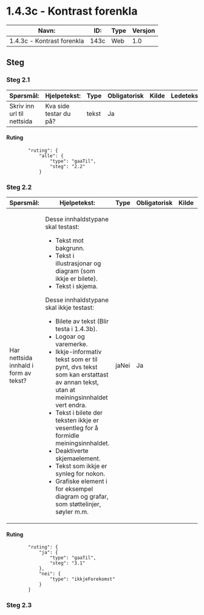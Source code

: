 # 1.4.3c - Kontrast forenkla 

| Navn:       | ID:          | Type  | Versjon |
| --- |---|---|---|
| 1.4.3c - Kontrast forenkla | 143c | Web | 1.0 |


## Steg
### Steg 2.1
| Spørsmål:       | Hjelpetekst:          | Type  | Obligatorisk | Kilde | Ledetekst |
| --- |---|---|---|---|---|
| Skriv inn url til nettsida | Kva side testar du på? | tekst | Ja |  | |

#### Ruting
            "ruting": {
                "alle": {
                    "type": "gaaTil",
                    "steg": "2.2"
                }
### Steg 2.2
| Spørsmål:       | Hjelpetekst:          | Type  | Obligatorisk | Kilde | Ledetekst |
| --- |---|---|---|---|---|
| Har nettsida innhald i form av tekst? | <p>Desse innhaldstypane skal testast:</p><ul><li>Tekst mot bakgrunn.</li><li>Tekst i illustrasjonar og diagram (som ikkje er bilete).</li><li>Tekst i skjema.</li></ul><p>Desse innhaldstypane skal ikkje testast:</p><ul><li>Bilete av tekst (Blir testa i 1.4.3b).</li><li>Logoar og varemerke.</li><li>Ikkje-informativ tekst som er til pynt, dvs tekst som kan erstattast av annan tekst, utan at meiningsinnhaldet vert endra.</li><li>Tekst i bilete der teksten ikkje er vesentleg for å formidle meiningsinnhaldet.</li><li>Deaktiverte skjemaelement.</li><li>Tekst som ikkje er synleg for nokon.</li><li>Grafiske element i for eksempel diagram og grafar, som støttelinjer, søyler m.m.</li></ul> | jaNei | Ja |  | |

#### Ruting  
            "ruting": {
                "ja": {
                    "type": "gaaTil",
                    "steg": "3.1"
                },
                "nei": {
                    "type": "ikkjeForekomst"
                }
            }
          
          
### Steg 2.3

        
